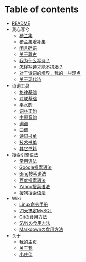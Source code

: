 # Table of contents

- [README](README.md)
- 我心写兮
  - [猗兰集](我心写兮/01猗兰集.md)
  - [猗兰集增补集](我心写兮/02猗兰集增补集.md)
  - [闲言碎语](我心写兮/闲言碎语.md)
  - [关于尊古](我心写兮/01尊古.md)
  - [我为什么写诗？](我心写兮/02我为什么写诗？.md)
  - [怎样写诗才能不拼凑？](我心写兮/03怎样写诗才能不拼凑？.md)
  - [对于诗词的境界，我的一些观点](我心写兮/04对于诗词的境界，我的一些观点.md)
  - [关于现代诗](我心写兮/05关于现代诗.md)
- 诗词工具
  - [格律基础](诗词工具/01格律基础.md)
  - [对联基础](诗词工具/02对联基础.md) 
  - [平水韵](https://sou-yun.cn/QR.aspx)
  - [词林正韵](https://sou-yun.cn/QR.aspx?ci=*)
  - [中原音韵](https://sou-yun.cn/zyqr.aspx)
  - [词谱](https://sou-yun.cn/QueryCiTune.aspx)
  - [曲谱](https://sou-yun.cn/QueryQuTune.aspx)
  - [诗词书单](诗词工具/01诗词.md)
  - [技术书单](诗词工具/02技术.md)
  - [其它书籍](诗词工具/03其它.md)
- 搜索引擎语法
  - [常用语法](搜索引擎语法/常用语法.md)
  - [Google搜索语法](搜索引擎语法/Google搜索语法.md)
  - [Bing搜索语法](搜索引擎语法/Bing搜索语法.md)
  - [百度搜索语法](搜索引擎语法/百度搜索语法.md)
  - [Yahoo搜索语法](搜索引擎语法/Yahoo搜索语法.md)
  - [搜狗搜索语法](搜索引擎语法/搜狗搜索语法.md)
- Wiki
  - [Linux命令手册](https://www.linuxcool.com/)
  - [21天搞定MySQL](Wiki/21天搞定MySQL.md)
  - [Gitの食用方法](Wiki/Gitの食用方法.md)
  - [SVNの食用方法](Wiki/SVNの食用方法.md)
  - [Markdownの食用方法](Wiki/Markdownの食用方法.md)
- 关于
  - [我的主页](https://yunlihub.top/)
  - [关于我](关于/Resume.md)
  - [小伙伴](关于/Friends.md)